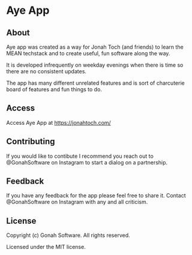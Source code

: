 # Aye App

## About

Aye app was created as a way for Jonah Toch (and friends) to learn the MEAN techstack and to create useful, fun software along the way.

It is developed infrequently on weekday evenings when there is time so there are no consistent updates.

The app has many different unrelated features and is sort of charcuterie board of features and fun things to do.

## Access

Access Aye App at https://jonahtoch.com/

## Contributing

If you would like to contibute I recommend you reach out to @GonahSoftware on Instagram to start a dialog on a partnership.

## Feedback

If you have any feedback for the app please feel free to share it. Contact @GonahSoftware on Instagram with any and all criticism.

## License

Copyright (c) Gonah Software. All rights reserved.

Licensed under the MIT license.
